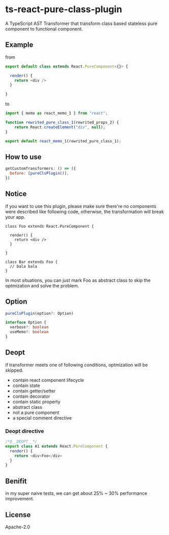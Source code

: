 # ts-react-pure-class-plugin

A TypeScript AST Transformer that transform class based stateless pure component to functional component.

## Example

from
```typescript
export default class extends React.PureComponent<{}> {

  render() {
    return <div />
  }

}
```

to
```javascript
import { memo as react_memo_1 } from "react";

function rewrited_pure_class_1(rewrited_props_2) {
    return React.createElement("div", null);
}

export default react_memo_1(rewrited_pure_class_1);
```

## How to use
```javascript
getCustomTransformers: () => ({
  before: [pureClsPlugin()],
})
```

## Notice
if you want to use this plugin, please make sure there're no components were described like following code, otherwise, the transformation will break your app.
```
class Foo extends React.PureComponent {

  render() {
    return <div />
  }

}

class Bar extends Foo {
  // bala bala
}
```
 In most situations, you can just mark Foo as abstract class to skip the optmization and solve the problem.


## Option
```typescript
pureClsPlugin(option?: Option)

interface Option {
  verbose?: boolean
  useMemo?: boolean
}
```

## Deopt
if transformer meets one of following conditions, optmization will be skipped.

- contain react component lifecycle
- contain state
- contain getter/setter
- contain decorator
- contain static property
- abstract class
- not a pure component
- a special comment directive

### Deopt directive
```typescript
/*@__DEOPT__*/
export class A1 extends React.PureComponent {
  render() {
    return <div>Foo</div>
  }
}
```

## Benifit
in my super naive tests, we can get about 25% ~ 30% performance improvement.

## License

Apache-2.0
